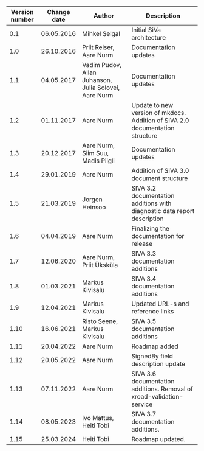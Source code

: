 <!--# Version info-->

| **Version number** | **Change date** | **Author**                                            | **Description**                                                               |
|--------------------|-----------------|-------------------------------------------------------|-------------------------------------------------------------------------------|
| 0.1                | 06.05.2016      | Mihkel Selgal                                         | Initial SiVa architecture                                                     |
| 1.0                | 26.10.2016      | Priit Reiser, Aare Nurm                               | Documentation updates                                                         |
| 1.1                | 04.05.2017      | Vadim Pudov, Allan Juhanson, Julia Solovei, Aare Nurm | Documentation updates                                                         |
| 1.2                | 01.11.2017      | Aare Nurm                                             | Update to new version of mkdocs. Addition of SIVA 2.0 documentation structure |
| 1.3                | 20.12.2017      | Aare Nurm, Siim Suu, Madis Piigli                     | Documentation updates                                                         |
| 1.4                | 29.01.2019      | Aare Nurm                                             | Addition of SIVA 3.0 document structure                                       |
| 1.5                | 21.03.2019      | Jorgen Heinsoo                                        | SIVA 3.2 documentation additions with diagnostic data report description      |
| 1.6                | 04.04.2019      | Aare Nurm                                             | Finalizing the documentation for release                                      |
| 1.7                | 12.06.2020      | Aare Nurm, Priit Üksküla                              | SIVA 3.3 documentation additions                                              |
| 1.8                | 01.03.2021      | Markus Kivisalu                                       | SIVA 3.4 documentation additions                                              |
| 1.9                | 12.04.2021      | Markus Kivisalu                                       | Updated URL-s and reference links                                             |
| 1.10               | 16.06.2021      | Risto Seene, Markus Kivisalu                          | SIVA 3.5 documentation additions                                              |
| 1.11               | 20.04.2022      | Aare Nurm                                             | Roadmap added                                                                 |
| 1.12               | 20.05.2022      | Aare Nurm                                             | SignedBy field description update                                             |
| 1.13               | 07.11.2022      | Aare Nurm                                             | SIVA 3.6 documentation additions. Removal of xroad-validation-service         |
| 1.14               | 08.05.2023      | Ivo Mattus, Heiti Tobi                                | SIVA 3.7 documentation additions.                                             |
| 1.15               | 25.03.2024      | Heiti Tobi                                            | Roadmap updated.                                                              |
